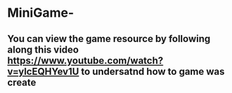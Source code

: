 # MiniGame-

## You can view the game resource by following along this video https://www.youtube.com/watch?v=ylcEQHYev1U to undersatnd how to game was create 

